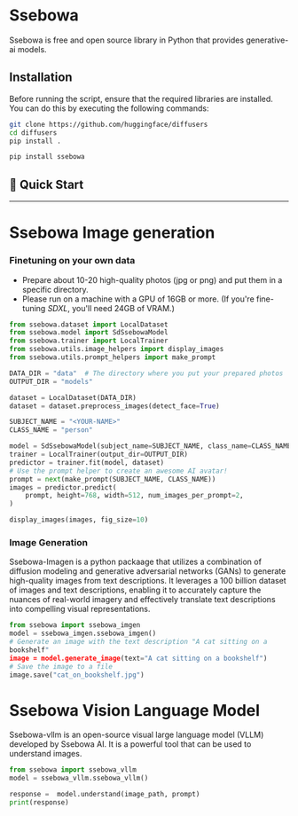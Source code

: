 # Ssebowa
Ssebowa is free and open source library in Python that provides generative-ai models.

## Installation

Before running the script, ensure that the required libraries are installed. You can do this by executing the following commands:

```bash
git clone https://github.com/huggingface/diffusers
cd diffusers
pip install .

pip install ssebowa
````
 ## 🚀 Quick Start
- - -
# Ssebowa Image generation
### Finetuning on your own data

* Prepare about 10-20 high-quality photos (jpg or png) and put them in a specific directory.
* Please run on a machine with a GPU of 16GB or more. (If you're fine-tuning *SDXL*, you'll need 24GB of VRAM.)
```python
from ssebowa.dataset import LocalDataset
from ssebowa.model import SdSsebowaModel
from ssebowa.trainer import LocalTrainer
from ssebowa.utils.image_helpers import display_images
from ssebowa.utils.prompt_helpers import make_prompt

DATA_DIR = "data"  # The directory where you put your prepared photos
OUTPUT_DIR = "models"  

dataset = LocalDataset(DATA_DIR)
dataset = dataset.preprocess_images(detect_face=True)

SUBJECT_NAME = "<YOUR-NAME>"  
CLASS_NAME = "person"

model = SdSsebowaModel(subject_name=SUBJECT_NAME, class_name=CLASS_NAME)
trainer = LocalTrainer(output_dir=OUTPUT_DIR)
predictor = trainer.fit(model, dataset)
# Use the prompt helper to create an awesome AI avatar!
prompt = next(make_prompt(SUBJECT_NAME, CLASS_NAME))
images = predictor.predict(
    prompt, height=768, width=512, num_images_per_prompt=2,
)

display_images(images, fig_size=10)

```
### Image Generation
Ssebowa-Imagen is a python packaage that utilizes a combination of diffusion modeling and generative adversarial networks (GANs) to generate high-quality images from text descriptions. It leverages a 100 billion dataset of images and text descriptions, enabling it to accurately capture the nuances of real-world imagery and effectively translate text descriptions into compelling visual representations.
```python
from ssebowa import ssebowa_imgen
model = ssebowa_imgen.ssebowa_imgen()
# Generate an image with the text description "A cat sitting on a
bookshelf"
image = model.generate_image(text="A cat sitting on a bookshelf")
# Save the image to a file
image.save("cat_on_bookshelf.jpg")
```

# Ssebowa Vision Language Model

Ssebowa-vllm is an open-source visual large language model (VLLM) developed by
Ssebowa AI. It is a powerful tool that can be used to understand images.

```python
from ssebowa import ssebowa_vllm
model = ssebowa_vllm.ssebowa_vllm()

response =  model.understand(image_path, prompt)
print(response)
```
